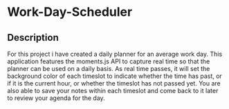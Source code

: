 # Work-Day-Scheduler

## Description 
For this project i have created a daily planner for an average work day. This application features the moments.js API to capture real time so that the planner can be used on a daily basis. As real time passes, it will set the background color of each timeslot to indicate whether the time has past, or if it is the current hour, or whether the timeslot has not passed yet. You are also able to save your notes within each timeslot and come back to it later to review your agenda for the day.

## 
